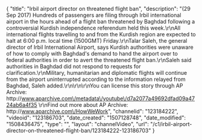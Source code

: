 {
    "title": "Irbil airport director on threatened flight ban",
    "description": "(29 Sep 2017) Hundreds of passengers are filing through Irbil international airport in the hours ahead of a flight ban threatened by Baghdad following a controversial Kurdish independence referendum held this week.\r\nAll international flights travelling to and from the Kurdish region are expected to halt at 6:00 p.m. local time (1500GMT) Friday.\r\nTalar Saleh, the general director of Irbil International Airport, says Kurdish authorities were unaware of how to comply with Baghdad's demand to hand the airport over to federal authorities in order to avert the threatened flight ban.\r\nSaleh said authorities in Baghdad did not respond to requests for clarification.\r\nMilitary, humanitarian and diplomatic flights will continue from the airport uninterrupted according to the information relayed from Baghdad, Saleh added.\r\n\r\n\r\nYou can license this story through AP Archive: http:\/\/www.aparchive.com\/metadata\/youtube\/d7a2077a49692dfad09a4724ab6a4f35 \r\nFind out more about AP Archive: http:\/\/www.aparchive.com\/HowWeWork",
    "channelid": "123184222",
    "videoid": "123186703",
    "date_created": "1507128748",
    "date_modified": "1508436475",
    "type": "",
    "layout": "channelVideo",
    "url": "\/c1\/irbil-airport-director-on-threatened-flight-ban\/123184222-123186703"
}